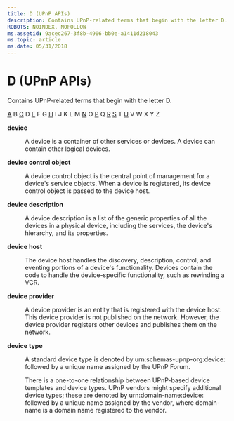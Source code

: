 ```yaml
---
title: D (UPnP APIs)
description: Contains UPnP-related terms that begin with the letter D.
ROBOTS: NOINDEX, NOFOLLOW
ms.assetid: 9acec267-3f8b-4906-bb0e-a1411d218043
ms.topic: article
ms.date: 05/31/2018
---
```


# D (UPnP APIs)

Contains UPnP-related terms that begin with the letter D.

[A](a-gly.md) B [C](c-gly.md) D [E](e-gly.md) F G [H](h-gly.md) I J K L M [N](n-gly.md) O [P](p-gly.md) Q [R](r-gly.md) [S](s-gly.md) T [U](u-gly.md) V W X Y Z

<dl> <dt>

<span id="upnp.d_1_gly"></span><span id="UPNP.D_1_GLY"></span>**device**
</dt> <dd>

A device is a container of other services or devices. A device can contain other logical devices.

</dd> <dt>

<span id="upnp.d_2_gly"></span><span id="UPNP.D_2_GLY"></span>**device control object**
</dt> <dd>

A device control object is the central point of management for a device's service objects. When a device is registered, its device control object is passed to the device host.

</dd> <dt>

<span id="upnp.d_3_gly"></span><span id="UPNP.D_3_GLY"></span>**device description**
</dt> <dd>

A device description is a list of the generic properties of all the devices in a physical device, including the services, the device's hierarchy, and its properties.

</dd> <dt>

<span id="upnp.d_4_gly"></span><span id="UPNP.D_4_GLY"></span>**device host**
</dt> <dd>

The device host handles the discovery, description, control, and eventing portions of a device's functionality. Devices contain the code to handle the device-specific functionality, such as rewinding a VCR.

</dd> <dt>

<span id="upnp.d_5_gly"></span><span id="UPNP.D_5_GLY"></span>**device provider**
</dt> <dd>

A device provider is an entity that is registered with the device host. This device provider is not published on the network. However, the device provider registers other devices and publishes them on the network.

</dd> <dt>

<span id="upnp.d_6_gly"></span><span id="UPNP.D_6_GLY"></span>**device type**
</dt> <dd>

A standard device type is denoted by urn:schemas-upnp-org:device: followed by a unique name assigned by the UPnP Forum.

There is a one-to-one relationship between UPnP-based device templates and device types. UPnP vendors might specify additional device types; these are denoted by urn:domain-name:device: followed by a unique name assigned by the vendor, where domain-name is a domain name registered to the vendor.

</dd> </dl>

 

 




